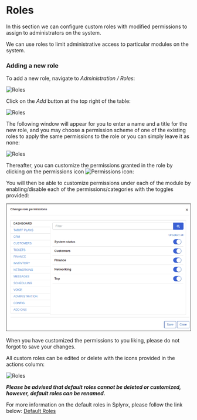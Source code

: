 Roles
=================

In this section we can configure custom roles with modified permissions to assign to administrators on the system.

We can use roles to limit administrative access to particular modules on the system.

### Adding a new role

To add a new role, navigate to *Administration / Roles*:

![Roles](roles.png)

Click on the *Add* button at the top right of the table:

![Roles](roles1.png)

The following window will appear for you to enter a name and a title for the new role, and you may choose a permission scheme of one of the existing roles to apply the same permissions to the role or you can simply leave it as none:

![Roles](roles2.png)

Thereafter, you can customize the permissions granted in the role by clicking on the permissions icon <icon class="image-icon">![Permissions icon](perm_icon.png)</icon>:

You will then be able to customize permissions under each of the module by enabling/disable each of the permissions/categories with the toggles provided:

![Roles](permissions.png)

When you have customized the permissions to you liking, please do not forgot to save your changes.

All custom roles can be edited or delete with the icons provided in the actions column:

![Roles](roles3.png)

***Please be advised that default roles cannot be deleted or customized, however, default roles can be renamed.***

For more information on the default roles in Splynx, please follow the link below:
[Default Roles](administration/main/roles/default_roles/roles.md)

